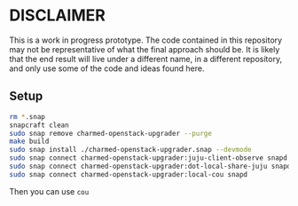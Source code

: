 # DISCLAIMER
This is a work in progress prototype. The code contained in this repository
may not be representative of what the final approach should be.
It is likely that the end result will live under a different name, in a
different repository, and only use some of the code and ideas found here.


Setup
-

```bash
rm *.snap
snapcraft clean
sudo snap remove charmed-openstack-upgrader --purge
make build
sudo snap install ./charmed-openstack-upgrader.snap --devmode
sudo snap connect charmed-openstack-upgrader:juju-client-observe snapd
sudo snap connect charmed-openstack-upgrader:dot-local-share-juju snapd
sudo snap connect charmed-openstack-upgrader:local-cou snapd
```


Then you can use ```cou```
